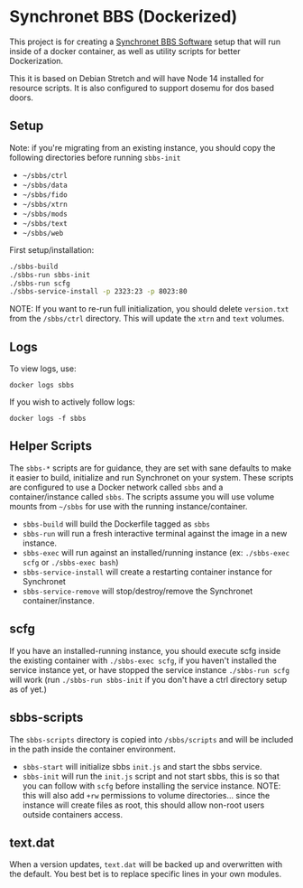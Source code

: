 # Synchronet BBS (Dockerized)

This project is for creating a [Synchronet BBS Software](http://www.synchro.net/)
setup that will run inside of a docker container, as well as utility scripts for
better Dockerization.

This it is based on Debian Stretch and will have Node 14 installed for resource
scripts. It is also configured to support dosemu for dos based doors.

## Setup

Note: if you're migrating from an existing instance, you should copy the
following directories before running `sbbs-init`

- `~/sbbs/ctrl`
- `~/sbbs/data`
- `~/sbbs/fido`
- `~/sbbs/xtrn`
- `~/sbbs/mods`
- `~/sbbs/text`
- `~/sbbs/web`

First setup/installation:

```sh
./sbbs-build
./sbbs-run sbbs-init
./sbbs-run scfg
./sbbs-service-install -p 2323:23 -p 8023:80
```

NOTE: If you want to re-run full initialization, you should delete `version.txt` from the `/sbbs/ctrl` directory. This will update the `xtrn` and `text` volumes.

## Logs

To view logs, use:

```
docker logs sbbs
```

If you wish to actively follow logs:

```
docker logs -f sbbs
```

## Helper Scripts

The `sbbs-*` scripts are for guidance, they are set with sane defaults to make
it easier to build, initialize and run Synchronet on your system. These scripts
are configured to use a Docker network called `sbbs` and a container/instance
called `sbbs`. The scripts assume you will use volume mounts from `~/sbbs` for
use with the running instance/container.

- `sbbs-build` will build the Dockerfile tagged as `sbbs`
- `sbbs-run` will run a fresh interactive terminal against the image in a new instance.
- `sbbs-exec` will run against an installed/running instance (ex: `./sbbs-exec scfg` or `./sbbs-exec bash`)
- `sbbs-service-install` will create a restarting container instance for Synchronet
- `sbbs-service-remove` will stop/destroy/remove the Synchronet container/instance.

## scfg

If you have an installed-running instance, you should execute scfg inside the existing container with `./sbbs-exec scfg`, if you haven't installed the service instance yet, or have stopped the service instance `./sbbs-run scfg` will work (run `./sbbs-run sbbs-init` if you don't have a ctrl directory setup as of yet.)

## sbbs-scripts

The `sbbs-scripts` directory is copied into `/sbbs/scripts` and will be
included in the path inside the container environment.

- `sbbs-start` will initialize sbbs `init.js` and start the sbbs service.
- `sbbs-init` will run the `init.js` script and not start sbbs, this is so that you can follow with `scfg` before installing the service instance. NOTE: this will also add `+rw` permissions to volume directories... since the instance will create files as root, this should allow non-root users outside containers access.

## text.dat

When a version updates, `text.dat` will be backed up and overwritten with the
default. You best bet is to replace specific lines in your own modules.
